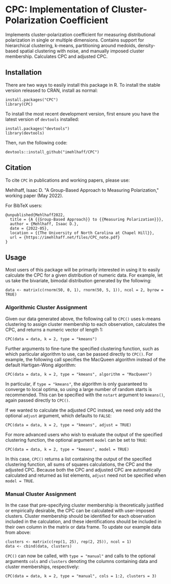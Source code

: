 # CPC: Implementation of Cluster-Polarization Coefficient

Implements cluster-polarization coefficient for measuring distributional polarization in single or multiple dimensions. Contains support for hierarchical clustering, k-means, partitioning around medoids, density-based spatial clustering with noise, and manually imposed cluster membership. Calculates CPC and adjusted CPC.

## Installation

There are two ways to easily install this package in R. To install the stable version released to CRAN, install as normal:

```{r}
install.packages("CPC")
library(CPC)
```

To install the most recent development version, first ensure you have the latest version of ```devtools``` installed:

```{r}
install.packages("devtools")
library(devtools)
```

Then, run the following code:

```{r}
devtools::install_github("imehlhaff/CPC")
```

## Citation

To cite ```CPC``` in publications and working papers, please use:

Mehlhaff, Isaac D. "A Group-Based Approach to Measuring Polarization," working paper (May 2022).

For BibTeX users:

```
@unpublished{Mehlhaff2022,
  title = {A {{Group-Based Approach}} to {{Measuring Polarization}}},
  author = {Mehlhaff, Isaac D.},
  date = {2022-05},
  location = {{The University of North Carolina at Chapel Hill}},
  url = {https://imehlhaff.net/files/CPC_note.pdf}
}
```

## Usage

Most users of this package will be primarily interested in using it to easily calculate the CPC for a given distribution of numeric data. For example, let us take the bivariate, bimodal distribution generated by the following:

```{r}
data <- matrix(c(rnorm(50, 0, 1), rnorm(50, 5, 1)), ncol = 2, byrow = TRUE)
```

### Algorithmic Cluster Assignment

Given our data generated above, the following call to ```CPC()``` uses k-means clustering to assign cluster membership to each observation, calculates the CPC, and returns a numeric vector of length 1:

```{r}
CPC(data = data, k = 2, type = "kmeans")
```

Further arguments to fine-tune the specified clustering function, such as which particular algorithm to use, can be passed directly to ```CPC()```. For example, the following call specifies the MacQueen algorithm instead of the default Hartigan-Wong algorithm:

```{r}
CPC(data = data, k = 2, type = "kmeans", algorithm = "MacQueen")
```

In particular, if ```type = "kmeans"```, the algorithm is only guaranteed to converge to local optima, so using a large number of random starts is recommended. This can be specified with the ```nstart``` argument to ```kmeans()```, again passed directly to ```CPC()```.

If we wanted to calculate the adjusted CPC instead, we need only add the optional ```adjust``` argument, which defaults to ```FALSE```:

```{r}
CPC(data = data, k = 2, type = "kmeans", adjust = TRUE)
```

For more advanced users who wish to evaluate the output of the specified clustering function, the optional argument ```model``` can be set to ```TRUE```:

```{r}
CPC(data = data, k = 2, type = "kmeans", model = TRUE)
```

In this case, ```CPC()``` returns a list containing the output of the specified clustering function, all sums of squares calculations, the CPC and the adjusted CPC. Because both the CPC and adjusted CPC are automatically calculated and returned as list elements, ```adjust``` need not be specified when ```model = TRUE```.

### Manual Cluster Assignment

In the case that pre-specifying cluster membership is theoretically justified or empirically desirable, the CPC can be calculated with user-imposed clusters. Cluster membership should be identified for each observation included in the calculation, and these identifications should be included in their own column in the matrix or data frame. To update our example data from above:

```{r}
clusters <- matrix(c(rep(1, 25), rep(2, 25)), ncol = 1)
data <- cbind(data, clusters)
```

```CPC()``` can now be called, with ```type = "manual"``` and calls to the optional arguments ```cols``` and ```clusters``` denoting the columns containing data and cluster memberships, respectively:

```{r}
CPC(data = data, k = 2, type = "manual", cols = 1:2, clusters = 3)
```
